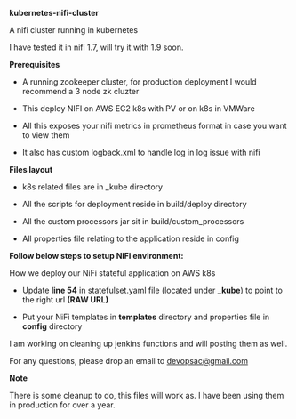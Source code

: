 
**kubernetes-nifi-cluster**

A nifi cluster running in kubernetes

I have tested it in nifi 1.7, will try it with 1.9 soon.

**Prerequisites**

- A running zookeeper cluster, for production deployment I would recommend a 3 node zk cluzter

- This deploy NIFI on AWS EC2 k8s with PV or on k8s in VMWare

- All this exposes your nifi metrics in prometheus format in case you want to view them

- It also has custom logback.xml to handle log in log issue with nifi

**Files layout**

- k8s related files are in _kube directory

- All the scripts for deployment reside in build/deploy directory

- All the custom processors jar sit in build/custom_processors

- All properties file relating to the application reside in config


**Follow below steps to setup NiFi environment:**

How we deploy our NiFi stateful application on AWS k8s

- Update **line 54** in statefulset.yaml file (located under **_kube**) to point to the right url **(RAW URL)**

- Put your NiFi templates in **templates** directory and properties file in **config** directory

I am working on cleaning up jenkins functions and will posting them as well.

For any questions, please drop an email to devopsac@gmail.com

**Note**

There is some cleanup to do, this files will work as. I have been using them in production for over a year.
